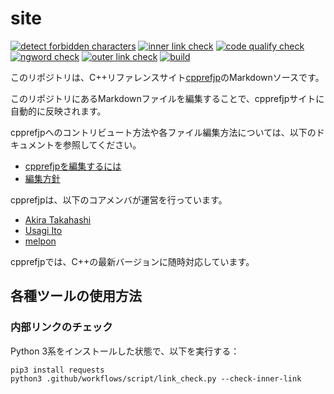 site
====

[![detect forbidden characters](https://github.com/cpprefjp/site/workflows/detect%20forbidden%20characters/badge.svg)](https://github.com/cpprefjp/site/actions/workflows/detect_forbidden_characters.yml)
[![inner link check](https://github.com/cpprefjp/site/workflows/inner%20link%20check/badge.svg)](https://github.com/cpprefjp/site/actions/workflows/inner_link_check.yml)
[![code qualify check](https://github.com/cpprefjp/site/workflows/code%20qualify%20check/badge.svg)](https://github.com/cpprefjp/site/actions/workflows/code_qualify_check.yml)
[![ngword check](https://github.com/cpprefjp/site/workflows/ngword%20check/badge.svg)](https://github.com/cpprefjp/site/actions/workflows/ngword_check.yml)
[![outer link check](https://github.com/cpprefjp/site/workflows/outer%20link%20check/badge.svg)](https://github.com/cpprefjp/site/actions/workflows/outer_link_check.yml)
[![build](https://github.com/cpprefjp/site/workflows/build/badge.svg)](https://github.com/cpprefjp/site/actions/workflows/build.yml)

このリポジトリは、C++リファレンスサイト[cpprefjp](https://cpprefjp.github.io/)のMarkdownソースです。

このリポジトリにあるMarkdownファイルを編集することで、cpprefjpサイトに自動的に反映されます。


cpprefjpへのコントリビュート方法や各ファイル編集方法については、以下のドキュメントを参照してください。

* [cpprefjpを編集するには](start_editing.md)
* [編集方針](edit_policy.md)


cpprefjpは、以下のコアメンバが運営を行っています。
* [Akira Takahashi](https://github.com/faithandbrave/)
* [Usagi Ito](https://github.com/usagi)
* [melpon](https://github.com/melpon)


cpprefjpでは、C++の最新バージョンに随時対応しています。


## 各種ツールの使用方法
### 内部リンクのチェック
Python 3系をインストールした状態で、以下を実行する：

```
pip3 install requests
python3 .github/workflows/script/link_check.py --check-inner-link
```

